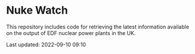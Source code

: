 # Nuke Watch

This repository includes code for retrieving the latest information available on the output of EDF nuclear power plants in the UK.

Last updated: 2022-09-10 09:10